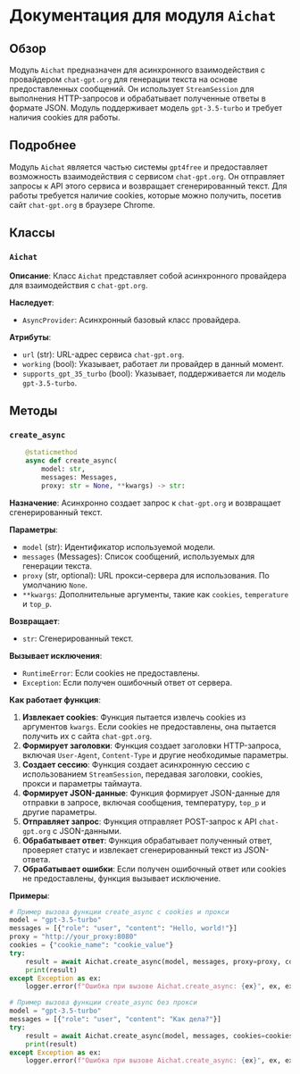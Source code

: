 # Документация для модуля `Aichat`

## Обзор

Модуль `Aichat` предназначен для асинхронного взаимодействия с провайдером `chat-gpt.org` для генерации текста на основе предоставленных сообщений. Он использует `StreamSession` для выполнения HTTP-запросов и обрабатывает полученные ответы в формате JSON. Модуль поддерживает модель `gpt-3.5-turbo` и требует наличия cookies для работы.

## Подробнее

Модуль `Aichat` является частью системы `gpt4free` и предоставляет возможность взаимодействия с сервисом `chat-gpt.org`. Он отправляет запросы к API этого сервиса и возвращает сгенерированный текст. Для работы требуется наличие cookies, которые можно получить, посетив сайт `chat-gpt.org` в браузере Chrome.

## Классы

### `Aichat`

**Описание**: Класс `Aichat` представляет собой асинхронного провайдера для взаимодействия с `chat-gpt.org`.

**Наследует**:
- `AsyncProvider`: Асинхронный базовый класс провайдера.

**Атрибуты**:
- `url` (str): URL-адрес сервиса `chat-gpt.org`.
- `working` (bool): Указывает, работает ли провайдер в данный момент.
- `supports_gpt_35_turbo` (bool): Указывает, поддерживается ли модель `gpt-3.5-turbo`.

## Методы

### `create_async`

```python
    @staticmethod
    async def create_async(
        model: str,
        messages: Messages,
        proxy: str = None, **kwargs) -> str:
```

**Назначение**: Асинхронно создает запрос к `chat-gpt.org` и возвращает сгенерированный текст.

**Параметры**:
- `model` (str): Идентификатор используемой модели.
- `messages` (Messages): Список сообщений, используемых для генерации текста.
- `proxy` (str, optional): URL прокси-сервера для использования. По умолчанию `None`.
- `**kwargs`: Дополнительные аргументы, такие как `cookies`, `temperature` и `top_p`.

**Возвращает**:
- `str`: Сгенерированный текст.

**Вызывает исключения**:
- `RuntimeError`: Если cookies не предоставлены.
- `Exception`: Если получен ошибочный ответ от сервера.

**Как работает функция**:
1. **Извлекает cookies**: Функция пытается извлечь cookies из аргументов `kwargs`. Если cookies не предоставлены, она пытается получить их с сайта `chat-gpt.org`.
2. **Формирует заголовки**: Функция создает заголовки HTTP-запроса, включая `User-Agent`, `Content-Type` и другие необходимые параметры.
3. **Создает сессию**: Функция создает асинхронную сессию с использованием `StreamSession`, передавая заголовки, cookies, прокси и параметры таймаута.
4. **Формирует JSON-данные**: Функция формирует JSON-данные для отправки в запросе, включая сообщения, температуру, `top_p` и другие параметры.
5. **Отправляет запрос**: Функция отправляет POST-запрос к API `chat-gpt.org` с JSON-данными.
6. **Обрабатывает ответ**: Функция обрабатывает полученный ответ, проверяет статус и извлекает сгенерированный текст из JSON-ответа.
7. **Обрабатывает ошибки**: Если получен ошибочный ответ или cookies не предоставлены, функция вызывает исключение.

**Примеры**:

```python
# Пример вызова функции create_async с cookies и прокси
model = "gpt-3.5-turbo"
messages = [{"role": "user", "content": "Hello, world!"}]
proxy = "http://your_proxy:8080"
cookies = {"cookie_name": "cookie_value"}
try:
    result = await Aichat.create_async(model, messages, proxy=proxy, cookies=cookies, temperature=0.7, top_p=0.9)
    print(result)
except Exception as ex:
    logger.error(f"Ошибка при вызове Aichat.create_async: {ex}", ex, exc_info=True)

# Пример вызова функции create_async без прокси
model = "gpt-3.5-turbo"
messages = [{"role": "user", "content": "Как дела?"}]
try:
    result = await Aichat.create_async(model, messages, cookies=cookies)
    print(result)
except Exception as ex:
    logger.error(f"Ошибка при вызове Aichat.create_async: {ex}", ex, exc_info=True)